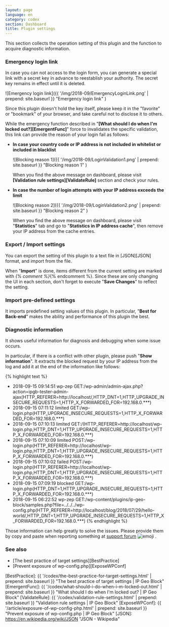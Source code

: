 ```yaml
---
layout: page
language: en
category: codex
section: Dashboard
title: Plugin settings
---
```


This section collects the operation setting of this plugin and the function to 
acquire diagnostic information.

<!--more-->

### Emergency login link ###

In case you can not access to the login form, you can generate a special link 
with a secret key in advance to reestablish your authority. The secret key 
remains in effect until it is deleted.

![Emergency login link]({{ '/img/2018-09/EmergencyLoginLink.png' | prepend: site.baseurl }}
 "Emergency login link"
)

Since this plugin doesn't hold the key itself, please keep it in the "favorite"
or "bookmark" of your browser, and take careful not to disclose it to  others.

While the emergency function described in "**[What should I do when I&apos;m 
locked out?][EmergentFunc]**" force to invalidates the specific validation,
this link can provide the reason of your login fail as follows:

- **In case your country code or IP address is not included in whitelist or 
included in blacklist**  
  
  ![Blocking reason 1]({{ '/img/2018-09/LoginValidation1.png' | prepend: site.baseurl }}
   "Blocking reason 1"
  )
  
  When you find the above message on dashboard, please visit **[Validation rule
  settings][ValidateRule]** section and check your rules.

- **In case the number of login attempts with your IP address exceeds 
the limit**  
  
  ![Blocking reason 2]({{ '/img/2018-09/LoginValidation2.png' | prepend: site.baseurl }}
   "Blocking reason 2"
  )
  
  When you find the above message on dashboard, please visit "**Statistics**" 
  tab and go to "**Statistics in IP address cache**", then remove your IP 
  address from the cache entries.

### Export / Import settings ###

You can export the setting of this plugin to a text file in [JSON][JSON] 
format, and import from the file.

When "**Import**" is done, items different from the current setting are marked 
with <code style="color:red">*</code>{% comment %}*{% endcomment %}.
Since these are only changing the UI in each section, don't forget to execute 
"**Save Changes**" to reflect the setting.

### Import pre-defined settings ###

It imports predefined setting values of this plugin. In particular, "**Best for
Back-end**" makes the ability and performance of this plugin the best.

### Diagnostic information ###

It shows useful information for diagnosis and debugging when some issue occurs.

In particular, if there is a conflict with other plugin, please push 
"**Show information**". It extracts the blocked request by your IP address from
the log and add it at the end of the information like follows:

{% highlight text %}
- 2018-09-15 09:14:51 wp-zep  GET:/wp-admin/admin-ajax.php?action=ipgb-tester-admin-ajax(HTTP_REFERER=http://localhost/,HTTP_DNT=1,HTTP_UPGRADE_INSECURE_REQUESTS=1,HTTP_X_FORWARDED_FOR=192.168.0.***)
- 2018-09-15 07:11:12 limited GET:/wp-login.php(HTTP_UPGRADE_INSECURE_REQUESTS=1,HTTP_X_FORWARDED_FOR=192.168.0.***)
- 2018-09-15 07:10:13 limited GET:/(HTTP_REFERER=http://localhost/wp-login.php,HTTP_DNT=1,HTTP_UPGRADE_INSECURE_REQUESTS=1,HTTP_X_FORWARDED_FOR=192.168.0.***)
- 2018-09-15 07:10:09 limited POST:/wp-login.php(HTTP_REFERER=http://localhost/wp-login.php,HTTP_DNT=1,HTTP_UPGRADE_INSECURE_REQUESTS=1,HTTP_X_FORWARDED_FOR=192.168.0.***)
- 2018-09-15 07:10:02 failed  POST:/wp-login.php(HTTP_REFERER=http://localhost/wp-login.php,HTTP_DNT=1,HTTP_UPGRADE_INSECURE_REQUESTS=1,HTTP_X_FORWARDED_FOR=192.168.0.***)
- 2018-09-15 07:09:19 blocked GET:/wp-login.php(HTTP_DNT=1,HTTP_UPGRADE_INSECURE_REQUESTS=1,HTTP_X_FORWARDED_FOR=192.168.0.***)
- 2018-09-15 06:22:52 wp-zep  GET:/wp-content/plugins/ip-geo-block/samples.php?file=../../../wp-config.php(HTTP_REFERER=http://localhost/blog/2018/07/29/hello-world/,HTTP_DNT=1,HTTP_UPGRADE_INSECURE_REQUESTS=1,HTTP_X_FORWARDED_FOR=192.168.0.***)
{% endhighlight %}

Those information can help greatly to solve the issues. Please provide them by 
copy and paste when reporting something at [support forum][SupportForum]
<span class="emoji">
![emoji](https://assets-cdn.github.com/images/icons/emoji/unicode/1f4cc.png)
</span>.

### See also ###

- [The best practice of target settings][BestPractice]
- [Prevent exposure of wp-config.php][ExposeWPConf]

[IP-Geo-Block]: https://wordpress.org/plugins/ip-geo-block/ "WordPress › IP Geo Block « WordPress Plugins"
[SupportForum]: https://wordpress.org/support/plugin/ip-geo-block "View: [IP Geo Block] Support &#124; WordPress.org"
[BestPractice]: {{ '/codex/the-best-practice-for-target-settings.html' | prepend: site.baseurl }} "The best practice of target settings | IP Geo Block"
[EmergentFunc]: {{ '/codex/what-should-i-do-when-i-m-locked-out.html'  | prepend: site.baseurl }} "What should I do when I&apos;m locked out? | IP Geo Block"
[ValidateRule]: {{ '/codex/validation-rule-settings.html'              | prepend: site.baseurl }} "Validation rule settings | IP Geo Block"
[ExposeWPConf]: {{ '/article/exposure-of-wp-config-php.html'           | prepend: site.baseurl }} "Prevent exposure of wp-config.php | IP Geo Block"
[JSON]:         https://en.wikipedia.org/wiki/JSON "JSON - Wikipedia"
